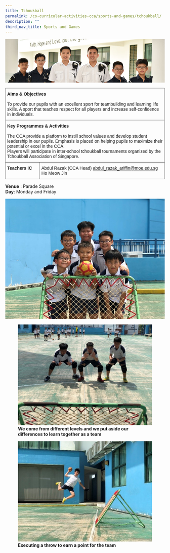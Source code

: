```yaml
---
title: Tchoukball
permalink: /co-curricular-activities-cca/sports-and-games/tchoukball/
description: ""
third_nav_title: Sports and Games
---
```

![](/images/Website%20Banners%20Subpage/948x260%20masterhead%20-%20Co%20Curricular%20Activities4.jpg)
<style type="text/css">
.tg  {border-collapse:collapse;border-spacing:0;}
.tg td{border-color:black;border-style:solid;border-width:1px;font-family:Arial, sans-serif;font-size:14px;
  overflow:hidden;padding:10px 5px;word-break:normal;}
.tg th{border-color:black;border-style:solid;border-width:1px;font-family:Arial, sans-serif;font-size:14px;
  font-weight:normal;overflow:hidden;padding:10px 5px;word-break:normal;}
.tg .tg-0pky{border-color:inherit;text-align:left;vertical-align:top}
</style>
<table class="tg">
<thead>
  <tr>
    <th class="tg-0pky" colspan="2"><span style="font-weight:bold">Aims &amp; Objectives</span><br><br><span style="font-weight:400;font-style:normal">To provide our pupils with an excellent sport for teambuilding and learning life skills. A sport that teaches respect for all players and increase self-confidence in individuals.</span><br></th>
  </tr>
</thead>
<tbody>
  <tr>
    <td class="tg-0pky" colspan="2"><span style="font-weight:bold">Key Programmes &amp; Activities</span><br><br>The CCA provide a platform to instill school values and develop student leadership in our pupils. Emphasis is placed on helping pupils to maximize their potential or excel in the CCA.<br>Players will participate in inter-school tchoukball tournaments organized by the Tchoukball Association of Singapore.<br></td>
  </tr>
  <tr>
    <td class="tg-0pky"><span style="font-weight:bold">Teachers IC</span></td>
    <td class="tg-0pky">Abdul Razak (CCA Head) <a href="mailto:abdul_razak_ariffin@moe.edu.sg" target="_blank" rel="noopener noreferrer">abdul_razak_ariffin@moe.edu.sg</a><br>Ho Meow Jin</td>
  </tr>
</tbody>
</table>

**Venue** : Parade Square
<br>
**Day**: Monday and Friday
 


![](/images/Different%20levels%20working%20as%20team.jpg)
<figure>
<img src="/images/Catching%20the%20ball.jpg">
<figcaption> <strong>We come from different levels and we put aside our differences to learn together as a team</strong> </figcaption>
</figure>

<figure>
<img src="/images/Aiming%20the%20ball%20to%20score%20point.jpg">
<figcaption> <strong>Executing a throw to earn a point for the team</strong> </figcaption>
</figure>